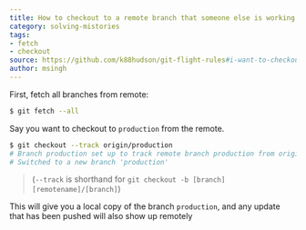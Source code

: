 ```yaml
---
title: How to checkout to a remote branch that someone else is working on in git?
category: solving-mistories
tags:
- fetch
- checkout
source: https://github.com/k88hudson/git-flight-rules#i-want-to-checkout-to-a-remote-branch-that-someone-else-is-working-on
author: msingh
---
```


First, fetch all branches from remote:

```bash
$ git fetch --all
```

Say you want to checkout to ```production``` from the remote.

```bash
$ git checkout --track origin/production
# Branch production set up to track remote branch production from origin.
# Switched to a new branch 'production'
```

> (```--track``` is shorthand for ```git checkout -b [branch] [remotename]/[branch]```)

This will give you a local copy of the branch ```production```, and any update that has been pushed will also show up remotely
